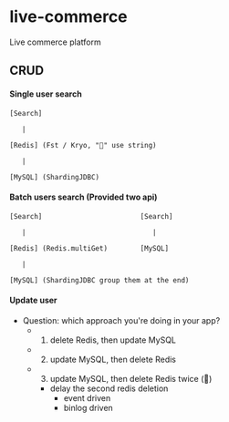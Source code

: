 # live-commerce

Live commerce platform

## CRUD

#### Single user search

```
[Search]

   |

[Redis] (Fst / Kryo, "🔑" use string)

   |

[MySQL] (ShardingJDBC)
```

#### Batch users search (Provided two api)

```
[Search]                        [Search]

   |                               |

[Redis] (Redis.multiGet)        [MySQL]

   |

[MySQL] (ShardingJDBC group them at the end)

```

#### Update user

- Question: which approach you're doing in your app?
  - 1. delete Redis, then update MySQL
  - 2. update MySQL, then delete Redis
  - 3. update MySQL, then delete Redis twice (🦄)
    - delay the second redis deletion
      - event driven
      - binlog driven
